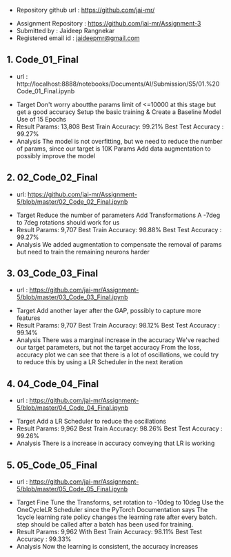 * Repository github url : https://github.com/jai-mr/
- Assignment Repository : https://github.com/jai-mr/Assignment-3
- Submitted by : Jaideep Rangnekar
- Registered email id : jaideepmr@gmail.com

## 1. Code_01_Final
- url : http://localhost:8888/notebooks/Documents/AI/Submission/S5/01.%20Code_01_Final.ipynb

* Target
Don't worry aboutthe params limit of <=10000 at this stage but get a good accuracy
Setup the basic training & Create a Baseline Model
Use of 15 Epochs
* Result
Params: 13,808
Best Train Accuracy: 99.21%
Best Test Accuracy : 99.27%
* Analysis
The model is not overfitting, but we need to reduce the number of params, since our target is 10K Params
Add data augmentation to possibly improve the model


## 2. 02_Code_02_Final
- url: https://github.com/jai-mr/Assignment-5/blob/master/02_Code_02_Final.ipynb

* Target
Reduce the number of parameters
Add Transformations
A -7deg to 7deg rotations should work for us
* Result
Params: 9,707
Best Train Accuracy: 98.88%
Best Test Accuracy : 99.27%
* Analysis
We added augmentation to compensate the removal of params but need to train the remaining neurons harder

## 3. 03_Code_03_Final
- url : https://github.com/jai-mr/Assignment-5/blob/master/03_Code_03_Final.ipynb

* Target
Add another layer after the GAP, possibly to capture more features
* Result
Params: 9,707
Best Train Accuracy: 98.12%
Best Test Accuracy : 99.14%
* Analysis
There was a marginal increase in the accuracy
We've reached our target parameters, but not the target accuracy
From the loss, accuracy plot we can see that there is a lot of oscillations, we could try to reduce this by using a LR Scheduler in the next iteration

## 4. 04_Code_04_Final
- url : https://github.com/jai-mr/Assignment-5/blob/master/04_Code_04_Final.ipynb

* Target
Add a LR Scheduler to reduce the oscillations
* Result
Params: 9,962
Best Train Accuracy: 98.26%
Best Test Accuracy : 99.26%
* Analysis
There is a increase in accuracy conveying that LR is working

## 5. 05_Code_05_Final
- url : https://github.com/jai-mr/Assignment-5/blob/master/05_Code_05_Final.ipynb

* Target
Fine Tune the Transforms, set rotation to -10deg to 10deg
Use the OneCycleLR Scheduler since the PyTorch Documentation says The 1cycle learning rate policy changes the learning rate after every batch. step should be called after a batch has been used for training.
*  Result
Params: 9,962
With
Best Train Accuracy: 98.11%
Best Test Accuracy : 99.33%
* Analysis
Now the learning is consistent, the accuracy increases

